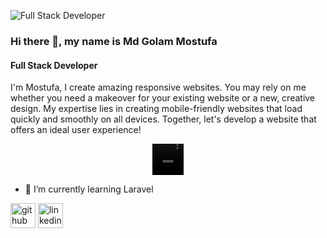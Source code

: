 ![Full Stack Developer](https://media.licdn.com/dms/image/v2/D5616AQH0v3Rhc6wa9w/profile-displaybackgroundimage-shrink_350_1400/B56Zf7K902HoAY-/0/1752265646726?e=1761177600&v=beta&t=LnfrwMwlk07XaIYDjsct4Iunn1Zco8NPahnrfJjOiyQ)
### Hi there 👋, my name is Md Golam Mostufa
#### Full Stack Developer
I'm Mostufa,
I create amazing responsive websites. You may rely on me whether you need a makeover for your existing website or a new, creative design. My expertise lies in creating mobile-friendly websites that load quickly and smoothly on all devices. Together, let's develop a website that offers an ideal user experience! 

<div align="center">
  <video url="[https://techstack-generator.vercel.app/html-icon.svg](https://cdnl.iconscout.com/lottie/premium/preview-watermark/html-animated-icon-gif-download-7832246.mp4)" alt="icon" width="50" height="50" />
  
</div>

- 🌱 I’m currently learning Laravel 


[<img src='https://cdn.jsdelivr.net/npm/simple-icons@3.0.1/icons/github.svg' alt='github' height='40'>](https://github.com/sr-mostufa)  [<img src='https://cdn.jsdelivr.net/npm/simple-icons@3.0.1/icons/linkedin.svg' alt='linkedin' height='40'>](https://www.linkedin.com/in/akash-sra/)  




